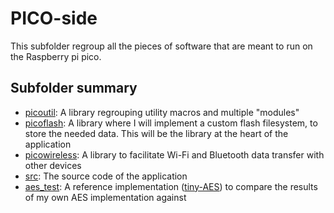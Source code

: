 # PICO-side

This subfolder regroup all the pieces of software that are meant to run on the Raspberry pi pico.

## Subfolder summary

- [picoutil](./picoutil/): A library regrouping utility macros and multiple "modules"
- [picoflash](./picoflash/): A library where I will implement a custom flash filesystem, to store the needed data. This will be the library at the heart of the application
- [picowireless](./picowireless/): A library to facilitate Wi-Fi and Bluetooth data transfer with other devices
- [src](./src/): The source code of the application
- [aes_test](./aes_test/): A reference implementation ([tiny-AES](https://github.com/kokke/tiny-AES-c)) to compare the results of my own AES implementation against
